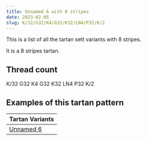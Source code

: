 ```yaml
---
title: Unnamed 6 with 8 stripes
date: 2023-02-05
slug: K/32/G32/K4/G32/K32/LN4/P32/K/2
---
```

This is a list of all the tartan sett variants with 8 stripes.

It is a 8 stripes tartan.


## Thread count
K/32 G32 K4 G32 K32 LN4 P32 K/2

## Examples of this tartan pattern

| Tartan Variants |
|---------------|
| [Unnamed 6](/variants/k/32/g32/k4/g32/k32/ln4/p32/k/2-g008000-k000000-lne0e0e0-p800080)||
